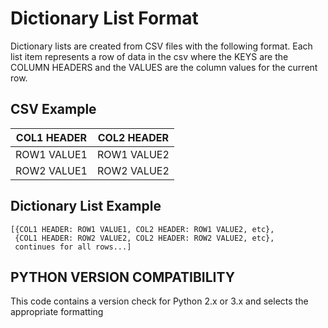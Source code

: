 # Dictionary List Format

Dictionary lists are created from CSV files with the following format. 
Each list item represents a row of data in the csv where the KEYS are the 
COLUMN HEADERS and the VALUES are the column values for the current row.

## CSV Example

| COL1 HEADER | COL2 HEADER |
| ----------- | ----------- |
| ROW1 VALUE1 | ROW1 VALUE2 |
| ROW2 VALUE1 | ROW2 VALUE2 |

## Dictionary List Example

```
[{COL1 HEADER: ROW1 VALUE1, COL2 HEADER: ROW1 VALUE2, etc},
 {COL1 HEADER: ROW2 VALUE2, COL2 HEADER: ROW2 VALUE2, etc},
 continues for all rows...]
```

## PYTHON VERSION COMPATIBILITY

This code contains a version check for Python 2.x or 3.x and selects the appropriate formatting
